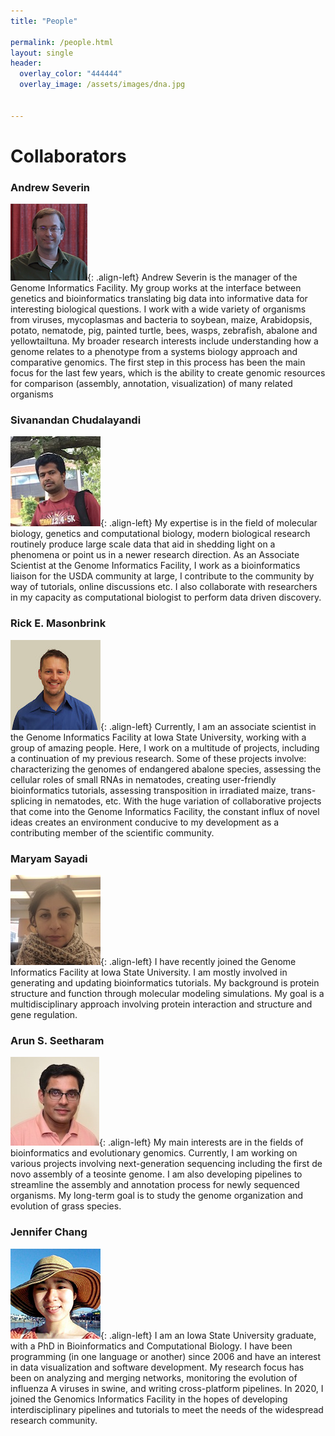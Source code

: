 ```yaml
---
title: "People"

permalink: /people.html
layout: single
header:
  overlay_color: "444444"
  overlay_image: /assets/images/dna.jpg


---
```


# Collaborators



### Andrew Severin

![Andrew](../assets/images/people/Andrew.png){: .align-left}
Andrew Severin is the manager of the Genome Informatics Facility. My group works at the interface between genetics and bioinformatics translating big data into informative data for interesting biological questions. I work with a wide variety of organisms from viruses, mycoplasmas and bacteria to soybean, maize, Arabidopsis, potato, nematode, pig, painted turtle, bees, wasps, zebrafish, abalone and yellowtailtuna. My broader research interests include understanding how a genome relates to a phenotype from a systems biology approach and comparative genomics.  The first step in this process has been the main focus for the last few years, which is the ability to create genomic resources for comparison (assembly, annotation, visualization) of many related organisms


### Sivanandan Chudalayandi

![Csiva](../assets/images/people/Csiva.jpg){: .align-left}
My expertise is in the field of molecular biology, genetics and computational biology, modern biological research routinely produce large scale data that aid in shedding light on a phenomena or point us in a newer research direction. As an Associate Scientist at the Genome Informatics Facility, I work as a bioinformatics liaison for the USDA community at large, I contribute to the community by way of tutorials, online discussions etc. I also collaborate with researchers in my capacity as computational biologist to perform data driven discovery.

### Rick E. Masonbrink
![Rick](../assets/images/people/Rick.jpg){: .align-left}
Currently, I am an associate scientist in the Genome Informatics Facility at Iowa State University, working with a group of amazing people. Here, I work on a multitude of projects, including a continuation of my previous research. Some of these projects involve:  characterizing the genomes of endangered abalone species, assessing the cellular roles of small RNAs in nematodes, creating user-friendly bioinformatics tutorials, assessing transposition in irradiated maize, trans-splicing in nematodes, etc.  With the huge variation of collaborative projects that come into the Genome Informatics Facility, the constant influx of novel ideas creates an environment conducive to my development as a contributing member of the scientific community.


### Maryam Sayadi
![Maryam](../assets/images/people/Maryam.jpg){: .align-left}
I have recently joined the Genome Informatics Facility at Iowa State University. I am mostly involved in generating and updating bioinformatics tutorials. My background is protein structure and function through molecular modeling simulations. My goal is a multidisciplinary approach involving protein interaction and structure and gene regulation.


### Arun S. Seetharam
![arun](../assets/images/people/Arun.jpg){: .align-left}
My main interests are in the fields of bioinformatics and evolutionary genomics. Currently, I am working on various projects involving next-generation sequencing including the first de novo assembly of a teosinte genome. I am also developing pipelines to streamline the assembly and annotation process for newly sequenced organisms. My long-term goal is to study the genome organization and evolution of grass species.

### Jennifer Chang
![Jennifer](../assets/images/people/JenChangsm.png){: .align-left}
I am an Iowa State University graduate, with a PhD in Bioinformatics and Computational Biology. I have been programming (in one language or another) since 2006 and have an interest in data visualization and software development. My research focus has been on analyzing and merging networks, monitoring the evolution of influenza A viruses in swine, and writing cross-platform pipelines. In 2020, I joined the Genomics Informatics Facility in the hopes of developing interdisciplinary pipelines and tutorials to meet the needs of the widespread research community.
